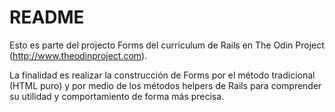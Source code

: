 # README

Esto es parte del projecto Forms del curriculum de Rails en The Odin Project (http://www.theodinproject.com).

La finalidad es realizar la construcción de Forms por el método tradicional (HTML puro) y por medio de los métodos helpers de Rails para comprender su utilidad y comportamiento de forma más precisa.